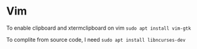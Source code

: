 # Vim

To enable clipboard and xtermclipboard on vim ```sudo apt install vim-gtk```

To complite from source code, I need ```sudo apt install libncurses-dev```
